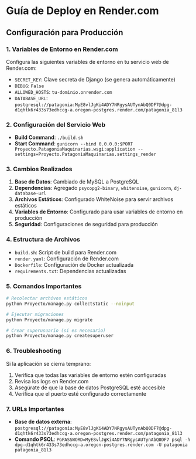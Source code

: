 # Guía de Deploy en Render.com

## Configuración para Producción

### 1. Variables de Entorno en Render.com

Configura las siguientes variables de entorno en tu servicio web de Render.com:

- `SECRET_KEY`: Clave secreta de Django (se genera automáticamente)
- `DEBUG`: `False`
- `ALLOWED_HOSTS`: `tu-dominio.onrender.com`
- `DATABASE_URL`: `postgresql://patagonia:MyE8vlJgKi4ADY7NRgysAUTynAbQ0DF7@dpg-d1qhtk6r433s73edhccg-a.oregon-postgres.render.com/patagonia_81l3`

### 2. Configuración del Servicio Web

- **Build Command**: `./build.sh`
- **Start Command**: `gunicorn --bind 0.0.0.0:$PORT Proyecto.PatagoniaMaquinarias.wsgi:application --settings=Proyecto.PatagoniaMaquinarias.settings_render`

### 3. Cambios Realizados

1. **Base de Datos**: Cambiado de MySQL a PostgreSQL
2. **Dependencias**: Agregado `psycopg2-binary`, `whitenoise`, `gunicorn`, `dj-database-url`
3. **Archivos Estáticos**: Configurado WhiteNoise para servir archivos estáticos
4. **Variables de Entorno**: Configurado para usar variables de entorno en producción
5. **Seguridad**: Configuraciones de seguridad para producción

### 4. Estructura de Archivos

- `build.sh`: Script de build para Render.com
- `render.yaml`: Configuración de Render.com
- `Dockerfile`: Configuración de Docker actualizada
- `requirements.txt`: Dependencias actualizadas

### 5. Comandos Importantes

```bash
# Recolectar archivos estáticos
python Proyecto/manage.py collectstatic --noinput

# Ejecutar migraciones
python Proyecto/manage.py migrate

# Crear superusuario (si es necesario)
python Proyecto/manage.py createsuperuser
```

### 6. Troubleshooting

Si la aplicación se cierra temprano:

1. Verifica que todas las variables de entorno estén configuradas
2. Revisa los logs en Render.com
3. Asegúrate de que la base de datos PostgreSQL esté accesible
4. Verifica que el puerto esté configurado correctamente

### 7. URLs Importantes

- **Base de datos externa**: `postgresql://patagonia:MyE8vlJgKi4ADY7NRgysAUTynAbQ0DF7@dpg-d1qhtk6r433s73edhccg-a.oregon-postgres.render.com/patagonia_81l3`
- **Comando PSQL**: `PGPASSWORD=MyE8vlJgKi4ADY7NRgysAUTynAbQ0DF7 psql -h dpg-d1qhtk6r433s73edhccg-a.oregon-postgres.render.com -U patagonia patagonia_81l3` 